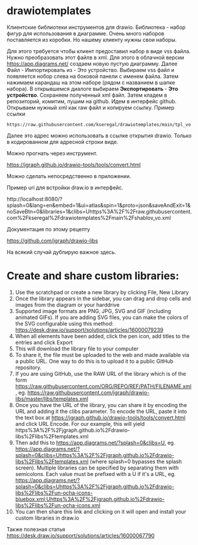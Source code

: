 # drawiotemplates

Клиентские библиотеки инструментов для drawio.
Библиотека - набор фигур для использования в диаграмме. Очень много наборов поставляется
из коробки. Но нашему клиенту нужны свои наборы.

Для этого требуется чтобы клиент предоставил набор в виде vss файла. 
Нужно преобразовать этот файлв в xml. Для этого в облачной версии https://app.diagrams.net/ создаем
новую пустую диаграмму. Далее Файл - Импортировать из - Это устройство. 
Выбираем vss файл и появляется нобор слева на боковой панели с именем файла.
Затем нажимаем карандаш на этом наборе (рядом с названием в шапке набора).
В открывшемся диалоге выбираем **Экспортировать** - **Это устройство**.
Сохраняем полученный xml файл.
Затем кладем в репозиторий, комитим, пушим на github.
Идем в интерфейс github. Открываем нужный xml как raw файл и копируем ссылку.
Пример ссылки
```shell
https://raw.githubusercontent.com/kseregal/drawiotemplates/main/tpl_vo.vss.xml
```
Далее это адрес можно использовать в ссылке открытия drawio. Только в кодированном для 
адресной строки виде.

Можно прогнать через инструмент.

https://jgraph.github.io/drawio-tools/tools/convert.html

Можно сделать непосредственно в приложении.

Пример uri для встройки draw.io в интерфейс.

http://localhost:8080/?splash=0&lang=en&embed=1&ui=atlas&spin=1&proto=json&saveAndExit=1&noSaveBtn=0&libraries=1&clibs=Uhttps%3A%2F%2Fraw.githubusercontent.com%2Fkseregal%2Fdrawiotemplates%2Fmain%2Fshablov_vo.xml

Документация по этому рецепту

https://github.com/jgraph/drawio-libs

На всякий случай дублирую важное здесь.

# Create and share custom libraries:
1. Use the scratchpad or create a new library by clicking File, New Library
2. Once the library appears in the sidebar, you can drag and drop cells and images from the diagram or your harddrive
3. Supported image formats are PNG, JPG, SVG and GIF (including animated GIFs). If you are adding SVG files, you can make the colors of the SVG configurable using this method: https://desk.draw.io/support/solutions/articles/16000079239
4. When all elements have been added, click the pen icon, add titles to the entries and click Export
5. This will download the library file to your computer
6. To share it, the file must be uploaded to the web and made available via a public URL. One way to do this is to upload it to a public GitHub repository.
7. If you are using GitHub, use the RAW URL of the library which is of the form https://raw.githubusercontent.com/ORG/REPO/REF/PATH/FILENAME.xml, eg. https://raw.githubusercontent.com/jgraph/drawio-libs/master/libs/templates.xml
8. Once you have the URL of the library, you can share it by encoding the URL and adding it the clibs parameter. To encode the URL, paste it into the text box at https://jgraph.github.io/drawio-tools/tools/convert.html and click URL Encode. For our example, this will yield https%3A%2F%2Fjgraph.github.io%2Fdrawio-libs%2Flibs%2Ftemplates.xml
9. Then add this to https://app.diagrams.net/?splash=0&clibs=U, eg. https://app.diagrams.net/?splash=0&clibs=Uhttps%3A%2F%2Fjgraph.github.io%2Fdrawio-libs%2Flibs%2Ftemplates.xml (where splash=0 bypasses the splash screen). Multiple libraries can be specified by separating them with semicolons. Each value must be prefixed with a U if it's a URL, eg. https://app.diagrams.net/?splash=0&clibs=Uhttps%3A%2F%2Fjgraph.github.io%2Fdrawio-libs%2Flibs%2Fun-ocha-icons-bluebox.xml;Uhttps%3A%2F%2Fjgraph.github.io%2Fdrawio-libs%2Flibs%2Fun-ocha-icons.xml
10. You can then share this link and clicking on it will open and install your custom libraries in draw.io

Также полезная статья https://desk.draw.io/support/solutions/articles/16000067790